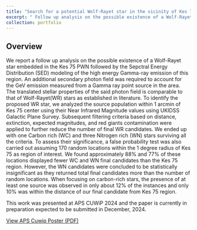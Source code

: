 ```yaml
---
title: "Search for a potential Wolf-Rayet star in the vicinity of Kes 75 Pulsar Wind Nebula"
excerpt: " Follow up analysis on the possible existence of a Wolf-Rayet star embedded in the Kes 75 PWN inferred from SED modeling of the region after addition of high energy Gamma Ray data <br/><img src = '/files/Aug_24_tvsl.png'> "
collection: portfolio
---
```


## Overview

We report a follow up analysis on the possible existence of a Wolf-Rayet star embedded in the Kes 75 PWN followed by the Sepctral Energy Distribution (SED) modeling of the  high energy Gamma-ray emission of this region.
An additional secondary photon field was required to account for the GeV emission measured from a Gamma ray point source in the area. The translated stellar properties of the said photon field is comparable to that of Wolf-Rayet(WR) 
stars as established in literature. To identify the proposed WR star, we analyzed the source population within 1 arcmin of Kes 75 center using their Near Infrared Magnitude values using UKIDSS Galactic Plane Survey. Subsequent
filtering criteria based on distance, extinction, expected magnitudes, and red giants contamination were applied to further reduce the number of final WR candidates.
We ended up with one Carbon rich (WC) and three Nitrogen rich (WN) stars surviving all the criteria. To assess their significance, a false probability test was also carried out assuming 170 random locations 
within the 1 degree radius of Kes 75 as region of interest. We found approximately 88% and 77% of these locations 
displayed fewer WC and WN final candidates than the Kes 75 region. However, the WN candidates were concluded to be 
statistically insignificant as they returned total final candidates more than the number of random locations. When 
focusing on carbon-rich stars, the presence of at least one source was observed in only about 12% of the instances 
and only 10% was within the distance of our final candidate from Kes 75 region.


This work was presented at APS CUWiP 2024 and the paper is currently in preparation expected to be submitted in December, 2024.

[View APS Cuwip Poster (PDF)](/files/KES75_post.pdf)

          
